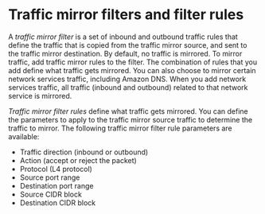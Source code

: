 # Traffic mirror filters and filter rules<a name="traffic-mirroring-filters"></a>

A *traffic mirror filter* is a set of inbound and outbound traffic rules that define the traffic that is copied from the traffic mirror source, and sent to the traffic mirror destination\. By default, no traffic is mirrored\. To mirror traffic, add traffic mirror rules to the filter\. The combination of rules that you add define what traffic gets mirrored\. You can also choose to mirror certain network services traffic, including Amazon DNS\. When you add network services traffic, all traffic \(inbound and outbound\) related to that network service is mirrored\. 

*Traffic mirror filter rules* define what traffic gets mirrored\. You can define the parameters to apply to the traffic mirror source traffic to determine the traffic to mirror\. The following traffic mirror filter rule parameters are available:
+ Traffic direction \(inbound or outbound\)
+ Action \(accept or reject the packet\)
+ Protocol \(L4 protocol\)
+ Source port range
+ Destination port range
+ Source CIDR block
+ Destination CIDR block